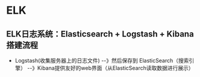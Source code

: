 # ELK

## ELK日志系统：Elasticsearch + Logstash + Kibana 搭建流程
- Logstash(收集服务器上的日志文件) --》然后保存到 ElasticSearch（搜索引擎） --》Kibana提供友好的web界面（从ElasticSearch读取数据进行展示）





